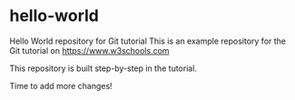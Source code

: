 # hello-world
Hello World repository for Git tutorial
This is an example repository for the Git tutorial on https://www.w3schools.com

This repository is built step-by-step in the tutorial.

Time to add more changes!
